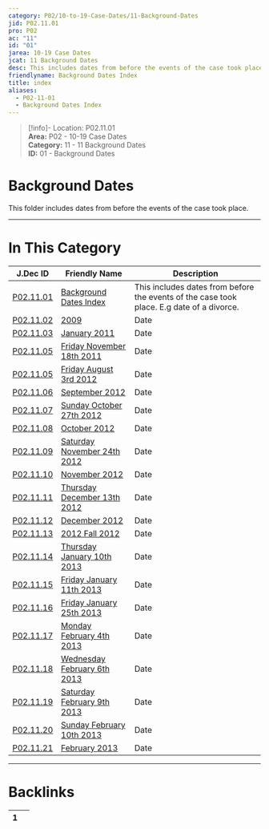 ```yaml
---  
category: P02/10-to-19-Case-Dates/11-Background-Dates  
jid: P02.11.01  
pro: P02  
ac: "11"  
id: "01"  
jarea: 10-19 Case Dates  
jcat: 11 Background Dates  
desc: This includes dates from before the events of the case took place. E.g date of a divorce.  
friendlyname: Background Dates Index  
title: index  
aliases:  
  - P02-11-01  
  - Background Dates Index  
---  
```

>[!info]- Location: P02.11.01  
>**Area:** P02 - 10-19 Case Dates  
>**Category:** 11 - 11 Background Dates  
>**ID:** 01 - Background Dates  
  
# Background Dates  
  
This folder includes dates from before the events of the case took place.  
   
  
  
---  
# In This Category  
  
| J.Dec ID                                                                                                                           | Friendly Name                                                                                                                                        | Description                                                                               |  
| ---------------------------------------------------------------------------------------------------------------------------------- | ---------------------------------------------------------------------------------------------------------------------------------------------------- | ----------------------------------------------------------------------------------------- |  
| [P02.11.01](index.md)                                     | [Background Dates Index](index.md)                                          | This includes dates from before the events of the case took place. E.g date of a divorce. |  
| [P02.11.02](./02-2009.md)                                   | [2009](./02-2009.md)                                                          | Date                                                                                      |  
| [P02.11.03](./03-2011-01-January-2011.md)                   | [January 2011](./03-2011-01-January-2011.md)                                  | Date                                                                                      |  
| [P02.11.05](./04-2011-11-18-Friday-November-18th-2011.md)   | [Friday November 18th 2011](./04-2011-11-18-Friday-November-18th-2011.md)     | Date                                                                                      |  
| [P02.11.05](./05-2012-08-03-Friday-August-3rd-2012.md)      | [Friday August 3rd 2012](./05-2012-08-03-Friday-August-3rd-2012.md)           | Date                                                                                      |  
| [P02.11.06](./06-2012-09-September-2012.md)                 | [September 2012](./06-2012-09-September-2012.md)                              | Date                                                                                      |  
| [P02.11.07](./07-2012-10-27-Sunday-October-27th-2012.md)    | [Sunday October 27th 2012](./07-2012-10-27-Sunday-October-27th-2012.md)       | Date                                                                                      |  
| [P02.11.08](./08-2012-10-October-2012.md)                   | [October 2012](./08-2012-10-October-2012.md)                                  | Date                                                                                      |  
| [P02.11.09](./09-2012-11-24-Saturday-November-24th-2012.md) | [Saturday November 24th 2012](./09-2012-11-24-Saturday-November-24th-2012.md) | Date                                                                                      |  
| [P02.11.10](./10-2012-11-November-2012.md)                  | [November 2012](./10-2012-11-November-2012.md)                                | Date                                                                                      |  
| [P02.11.11](./11-2012-12-13-Thursday-December-13th-2012.md) | [Thursday December 13th 2012](./11-2012-12-13-Thursday-December-13th-2012.md) | Date                                                                                      |  
| [P02.11.12](./12-2012-12-December-2012.md)                  | [December 2012](./12-2012-12-December-2012.md)                                | Date                                                                                      |  
| [P02.11.13](./13-2012-Fall-2012.md)                         | [2012 Fall 2012](./13-2012-Fall-2012.md)                                      | Date                                                                                      |  
| [P02.11.14](./14-2013-01-10-Thursday-January-10th-2013.md)  | [Thursday January 10th 2013](./14-2013-01-10-Thursday-January-10th-2013.md)   | Date                                                                                      |  
| [P02.11.15](./15-2013-01-11-Friday-January-11th-2013.md)    | [Friday January 11th 2013](./15-2013-01-11-Friday-January-11th-2013.md)       | Date                                                                                      |  
| [P02.11.16](./16-2013-01-25-Friday-January-25th-2013.md)    | [Friday January 25th 2013](./16-2013-01-25-Friday-January-25th-2013.md)       | Date                                                                                      |  
| [P02.11.17](./17-2013-02-04-Monday-February-4th-2013.md)    | [Monday February 4th 2013](./17-2013-02-04-Monday-February-4th-2013.md)       | Date                                                                                      |  
| [P02.11.18](./18-2013-02-06-Wednesday-February-6th-2013.md) | [Wednesday February 6th 2013](./18-2013-02-06-Wednesday-February-6th-2013.md) | Date                                                                                      |  
| [P02.11.19](./19-2013-02-09-Saturday-February-9th-2013.md)  | [Saturday February 9th 2013](./19-2013-02-09-Saturday-February-9th-2013.md)   | Date                                                                                      |  
| [P02.11.20](./20-2013-02-10-Sunday-February-10th-2013.md)   | [Sunday February 10th 2013](./20-2013-02-10-Sunday-February-10th-2013.md)     | Date                                                                                      |  
| [P02.11.21](./21-2013-02-February-2013.md)                  | [February 2013](./21-2013-02-February-2013.md)                                | Date                                                                                      |  
  
  
---  
# Backlinks  
<div><table class="dataview table-view-table"><thead class="table-view-thead"><tr class="table-view-tr-header"><th class="table-view-th"><span></span><span class="dataview small-text">1</span></th><th class="table-view-th"><span></span></th></tr></thead><tbody class="table-view-tbody"></tbody></table></div>